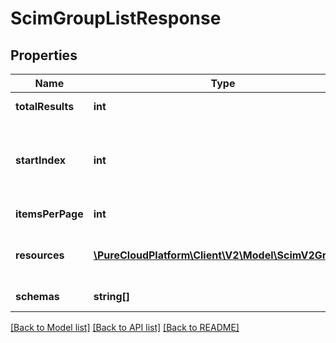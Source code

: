 # ScimGroupListResponse

## Properties
Name | Type | Description | Notes
------------ | ------------- | ------------- | -------------
**totalResults** | **int** | The total number of results. | [optional] 
**startIndex** | **int** | The 1-based index of the first result returned by this request. Add this to \&quot;itemsPerPage\&quot; when requesting the next page of results. | [optional] 
**itemsPerPage** | **int** | The number of resources returned per page. | [optional] 
**resources** | [**\PureCloudPlatform\Client\V2\Model\ScimV2Group[]**](ScimV2Group.md) | The list of requested resources. If \&quot;count\&quot; is 0, then the list will be empty. | [optional] 
**schemas** | **string[]** | The list of supported schemas. | [optional] 

[[Back to Model list]](../README.md#documentation-for-models) [[Back to API list]](../README.md#documentation-for-api-endpoints) [[Back to README]](../README.md)


